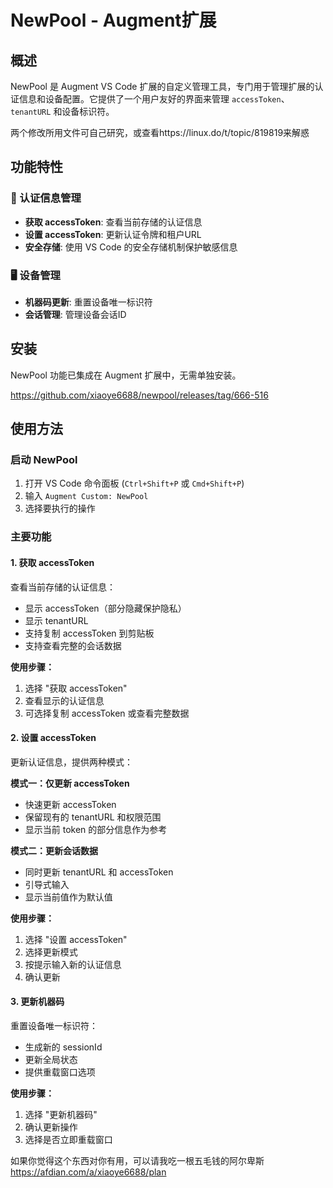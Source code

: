 # NewPool - Augment扩展

## 概述

NewPool 是 Augment VS Code 扩展的自定义管理工具，专门用于管理扩展的认证信息和设备配置。它提供了一个用户友好的界面来管理 `accessToken`、`tenantURL` 和设备标识符。

两个修改所用文件可自己研究，或查看https://linux.do/t/topic/819819来解惑

## 功能特性

### 🔐 认证信息管理
- **获取 accessToken**: 查看当前存储的认证信息
- **设置 accessToken**: 更新认证令牌和租户URL
- **安全存储**: 使用 VS Code 的安全存储机制保护敏感信息

### 🖥️ 设备管理
- **机器码更新**: 重置设备唯一标识符
- **会话管理**: 管理设备会话ID

## 安装

NewPool 功能已集成在 Augment 扩展中，无需单独安装。

https://github.com/xiaoye6688/newpool/releases/tag/666-516

## 使用方法

### 启动 NewPool

1. 打开 VS Code 命令面板 (`Ctrl+Shift+P` 或 `Cmd+Shift+P`)
2. 输入 `Augment Custom: NewPool`
3. 选择要执行的操作

### 主要功能

#### 1. 获取 accessToken

查看当前存储的认证信息：

- 显示 accessToken（部分隐藏保护隐私）
- 显示 tenantURL
- 支持复制 accessToken 到剪贴板
- 支持查看完整的会话数据

**使用步骤：**
1. 选择 "获取 accessToken"
2. 查看显示的认证信息
3. 可选择复制 accessToken 或查看完整数据

#### 2. 设置 accessToken

更新认证信息，提供两种模式：

**模式一：仅更新 accessToken**
- 快速更新 accessToken
- 保留现有的 tenantURL 和权限范围
- 显示当前 token 的部分信息作为参考

**模式二：更新会话数据**
- 同时更新 tenantURL 和 accessToken
- 引导式输入
- 显示当前值作为默认值

**使用步骤：**
1. 选择 "设置 accessToken"
2. 选择更新模式
3. 按提示输入新的认证信息
4. 确认更新

#### 3. 更新机器码

重置设备唯一标识符：

- 生成新的 sessionId
- 更新全局状态
- 提供重载窗口选项

**使用步骤：**
1. 选择 "更新机器码"
2. 确认更新操作
3. 选择是否立即重载窗口


如果你觉得这个东西对你有用，可以请我吃一根五毛钱的阿尔卑斯
https://afdian.com/a/xiaoye6688/plan


